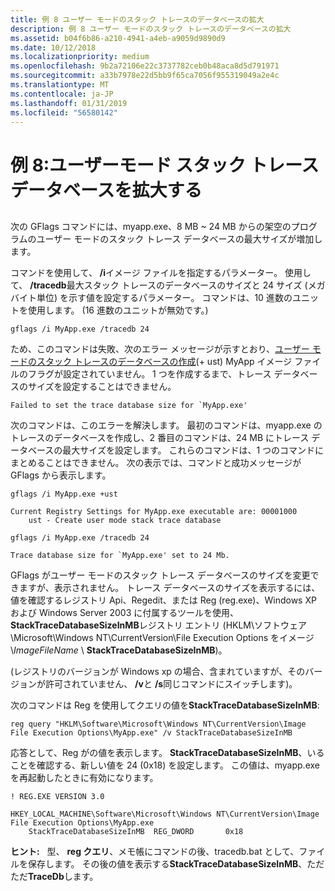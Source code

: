 ```yaml
---
title: 例 8 ユーザー モードのスタック トレースのデータベースの拡大
description: 例 8 ユーザー モードのスタック トレースのデータベースの拡大
ms.assetid: b04f6b86-a210-4941-a4eb-a9059d9890d9
ms.date: 10/12/2018
ms.localizationpriority: medium
ms.openlocfilehash: 9b2a72106e22c3737782ceb0b48aca8d5d791971
ms.sourcegitcommit: a33b7978e22d5bb9f65ca7056f955319049a2e4c
ms.translationtype: MT
ms.contentlocale: ja-JP
ms.lasthandoff: 01/31/2019
ms.locfileid: "56580142"
---
```

# <a name="example-8-enlarging-the-user-mode-stack-trace-database"></a>例 8:ユーザーモード スタック トレース データベースを拡大する


## <span id="ddk_example_8___enlarging_the_user_mode_stack_trace_database_dtools"></span><span id="DDK_EXAMPLE_8___ENLARGING_THE_USER_MODE_STACK_TRACE_DATABASE_DTOOLS"></span>


次の GFlags コマンドには、myapp.exe、8 MB ~ 24 MB からの架空のプログラムのユーザー モードのスタック トレース データベースの最大サイズが増加します。

コマンドを使用して、 **/i**イメージ ファイルを指定するパラメーター。 使用して、 **/tracedb**最大スタック トレースのデータベースのサイズと 24 サイズ (メガバイト単位) を示す値を設定するパラメーター。 コマンドは、10 進数のユニットを使用します。 (16 進数のユニットが無効です。)

```console
gflags /i MyApp.exe /tracedb 24
```

ため、このコマンドは失敗、次のエラー メッセージが示すとおり、[ユーザー モードのスタック トレースのデータベースの作成](create-user-mode-stack-trace-database.md)(+ ust) MyApp イメージ ファイルのフラグが設定されていません。 1 つを作成するまで、トレース データベースのサイズを設定することはできません。

```console
Failed to set the trace database size for `MyApp.exe'
```

次のコマンドは、このエラーを解決します。 最初のコマンドは、myapp.exe のトレースのデータベースを作成し、2 番目のコマンドは、24 MB にトレース データベースの最大サイズを設定します。 これらのコマンドは、1 つのコマンドにまとめることはできません。 次の表示では、コマンドと成功メッセージが GFlags から表示します。

```console
gflags /i MyApp.exe +ust

Current Registry Settings for MyApp.exe executable are: 00001000
    ust - Create user mode stack trace database

gflags /i MyApp.exe /tracedb 24

Trace database size for `MyApp.exe' set to 24 Mb.
```

GFlags がユーザー モードのスタック トレース データベースのサイズを変更できますが、表示されません。 トレース データベースのサイズを表示するには、値を確認するレジストリ Api、Regedit、または Reg (reg.exe)、Windows XP および Windows Server 2003 に付属するツールを使用、 **StackTraceDatabaseSizeInMB**レジストリ エントリ (HKLM\\ソフトウェア\\Microsoft\\Windows NT\\CurrentVersion\\File Execution Options をイメージ\\*ImageFileName* \\ **StackTraceDatabaseSizeInMB**)。

(レジストリのバージョンが Windows xp の場合、含まれていますが、そのバージョンが許可されていません、 **/v**と **/s**同じコマンドにスイッチします)。

次のコマンドは Reg を使用してクエリの値を**StackTraceDatabaseSizeInMB**:

```console
reg query "HKLM\Software\Microsoft\Windows NT\CurrentVersion\Image File Execution Options\MyApp.exe" /v StackTraceDatabaseSizeInMB 
```

応答として、Reg がの値を表示します。 **StackTraceDatabaseSizeInMB**、いることを確認する、新しい値を 24 (0x18) を設定します。 この値は、myapp.exe を再起動したときに有効になります。

```console
! REG.EXE VERSION 3.0

HKEY_LOCAL_MACHINE\Software\Microsoft\Windows NT\CurrentVersion\Image File Execution Options\MyApp.exe
    StackTraceDatabaseSizeInMB  REG_DWORD       0x18
```

**ヒント:**   型、 **reg クエリ**、メモ帳にコマンドの後、tracedb.bat として、ファイルを保存します。 その後の値を表示する**StackTraceDatabaseSizeInMB**、ただただ**TraceDb**します。

 

 

 






